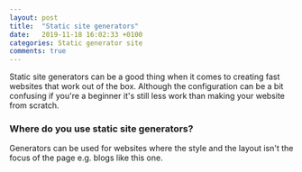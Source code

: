 ```yaml
---
layout: post
title:  "Static site generators"
date:   2019-11-18 16:02:33 +0100
categories: Static generator site 
comments: true
---
```

Static site generators can be a good thing when it comes to creating fast websites that work out of the box. Although the configuration can be a bit confusing if you're a beginner it's still less work than making your website from scratch.

### Where do you use static site generators?
Generators can be used for websites where the style and the layout isn't the focus of the page e.g. blogs like this one.